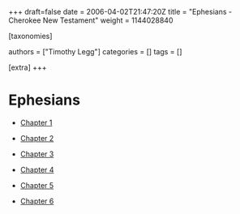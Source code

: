 +++
draft=false
date = 2006-04-02T21:47:20Z
title = "Ephesians - Cherokee New Testament"
weight = 1144028840

[taxonomies]

authors = ["Timothy Legg"]
categories = []
tags = []

[extra]
+++
# Ephesians

* [Chapter 1](@/Cherokee-New-Testament/Ephesians/1001/index.md)

* [Chapter 2](@/Cherokee-New-Testament/Ephesians/1002/index.md)

* [Chapter 3](@/Cherokee-New-Testament/Ephesians/1003/index.md)

* [Chapter 4](@/Cherokee-New-Testament/Ephesians/1004/index.md)

* [Chapter 5](@/Cherokee-New-Testament/Ephesians/1005/index.md)

* [Chapter 6](@/Cherokee-New-Testament/Ephesians/1006/index.md)

